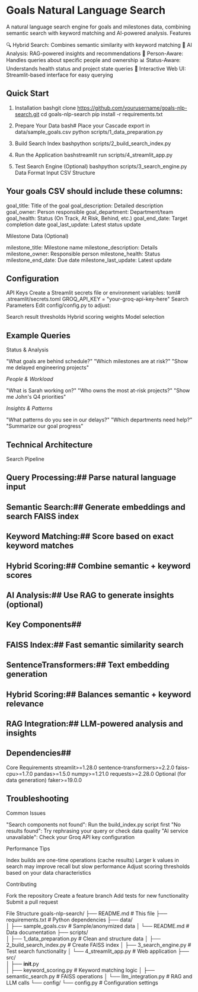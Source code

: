 # Goals Natural Language Search # 
A natural language search engine for goals and milestones data, combining semantic search with keyword matching and AI-powered analysis.
Features

🔍 Hybrid Search: Combines semantic similarity with keyword matching
🤖 AI Analysis: RAG-powered insights and recommendations
👥 Person-Aware: Handles queries about specific people and ownership
📊 Status-Aware: Understands health status and project state queries
🎯 Interactive Web UI: Streamlit-based interface for easy querying

## Quick Start ##
1. Installation
bashgit clone https://github.com/yourusername/goals-nlp-search.git
cd goals-nlp-search
pip install -r requirements.txt

2. Prepare Your Data
bash# Place your Cascade export in data/sample_goals.csv
python scripts/1_data_preparation.py

3. Build Search Index
bashpython scripts/2_build_search_index.py

5. Run the Application
bashstreamlit run scripts/4_streamlit_app.py

6. Test Search Engine (Optional)
bashpython scripts/3_search_engine.py
Data Format
Input CSV Structure

## Your goals CSV should include these columns: ##

goal_title: Title of the goal
goal_description: Detailed description
goal_owner: Person responsible
goal_department: Department/team
goal_health: Status (On Track, At Risk, Behind, etc.)
goal_end_date: Target completion date
goal_last_update: Latest status update

Milestone Data (Optional)

milestone_title: Milestone name
milestone_description: Details
milestone_owner: Responsible person
milestone_health: Status
milestone_end_date: Due date
milestone_last_update: Latest update

## Configuration ##
API Keys
Create a Streamlit secrets file or environment variables:
toml# .streamlit/secrets.toml
GROQ_API_KEY = "your-groq-api-key-here"
Search Parameters
Edit config/config.py to adjust:

Search result thresholds
Hybrid scoring weights
Model selection

## Example Queries ##
Status & Analysis

"What goals are behind schedule?"
"Which milestones are at risk?"
"Show me delayed engineering projects"

*People & Workload*

"What is Sarah working on?"
"Who owns the most at-risk projects?"
"Show me John's Q4 priorities"

*Insights & Patterns*

"What patterns do you see in our delays?"
"Which departments need help?"
"Summarize our goal progress"

## Technical Architecture ##
Search Pipeline

## Query Processing:##  Parse natural language input
## Semantic Search:## Generate embeddings and search FAISS index
## Keyword Matching:## Score based on exact keyword matches
## Hybrid Scoring:## Combine semantic + keyword scores
## AI Analysis:## Use RAG to generate insights (optional)

## Key Components##

## FAISS Index:## Fast semantic similarity search
## SentenceTransformers:## Text embedding generation
## Hybrid Scoring:## Balances semantic + keyword relevance
## RAG Integration:## LLM-powered analysis and insights

## Dependencies##
Core Requirements
streamlit>=1.28.0
sentence-transformers>=2.2.0
faiss-cpu>=1.7.0
pandas>=1.5.0
numpy>=1.21.0
requests>=2.28.0
Optional (for data generation)
faker>=19.0.0

## Troubleshooting ##
Common Issues

"Search components not found": Run the build_index.py script first
"No results found": Try rephrasing your query or check data quality
"AI service unavailable": Check your Groq API key configuration

Performance Tips

Index builds are one-time operations (cache results)
Larger k values in search may improve recall but slow performance
Adjust scoring thresholds based on your data characteristics

Contributing

Fork the repository
Create a feature branch
Add tests for new functionality
Submit a pull request


File Structure
goals-nlp-search/
├── README.md                    # This file
├── requirements.txt             # Python dependencies
├── data/                       
│   ├── sample_goals.csv        # Sample/anonymized data
│   └── README.md               # Data documentation
├── scripts/                    
│   ├── 1_data_preparation.py   # Clean and structure data
│   ├── 2_build_search_index.py # Create FAISS index
│   ├── 3_search_engine.py      # Test search functionality
│   └── 4_streamlit_app.py      # Web application
├── src/                        
│   ├── __init__.py            
│   ├── keyword_scoring.py      # Keyword matching logic
│   ├── semantic_search.py      # FAISS operations
│   └── llm_integration.py      # RAG and LLM calls
└── config/
    └── config.py               # Configuration settings
